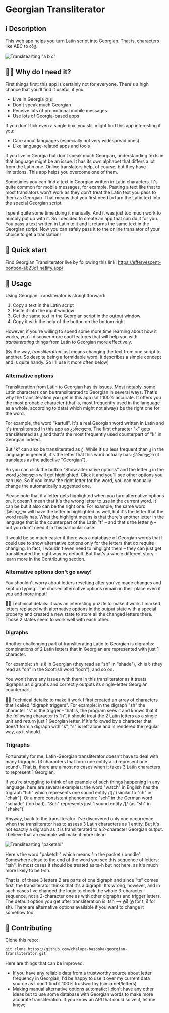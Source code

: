 # Georgian Transliterator

## ℹ️ Description

This web app helps you turn Latin script into Georgian. That is, characters like ABC to აბც.

![Translitearting "a b c"](https://media1.giphy.com/media/v1.Y2lkPTc5MGI3NjExeDNnZnA0ajE2czZvMTI3ZG9sa3VsMHR3Nno3dW5qcGhhZjA4dzV6OSZlcD12MV9pbnRlcm5hbF9naWZfYnlfaWQmY3Q9Zw/KJ3K6ID7fHdEBbdJQ6/giphy.gif)

## 🤷‍♂️ Why do I need it?

First things first: this app is certainly not for everyone. There's a high chance that you'll find it useful, if you:

- Live in Georgia 🇬🇪
- Don't speak much Georgian
- Receive lots of promotional mobile messages
- Use lots of Georgia-based apps

If you don't tick even a single box, you still might find this app interesting if you:

- Care about languages (especially not very widespread ones)
- Like language-related apps and tools

If you live in Georgia but don't speak much Georgian, understanding texts in that language might be an issue. It has its own alphabet that differs a lot from the Latin one. Online translators help, of course, but they have limitations. This app helps you overcome one of them.

Sometimes you can find a text in Georgian written in Latin characters. It's quite common for mobile messages, for example. Pasting a text like that to most translators won't work as they don't treat the Latin text you pass to them as Georgian. That means that you first need to turn the Latin text into the special Georgian script.

I spent quite some time doing it manually. And it was just too much work to humbly put up with it. So I decided to create an app that can do it for you. You pass a text written in Latin to it and it returns the same text in the Georgian script. Now you can safely pass it to the online translator of your choice to get a translation!

## 🚀 Quick start

Find Georgian Transliterator live by following this link:
https://effervescent-bonbon-a623d1.netlify.app/

## 📖 Usage

Using Georgian Transliterator is straightforward:

1. Copy a text in the Latin script
2. Paste it into the input window
3. Get the same text in the Georgian script in the output window
4. Copy it with the help of the button on the bottom right

However, if you're willing to spend some more time learning about how it works, you'll discover more cool features that will help you with _transliterating_ things from Latin to Georgian more effectively.

(By the way, _transliteration_ just means changing the text from one script to another. So despite being a formidable word, it describes a simple concept and is quite handy. So I'll use it more often below)

### Alternative options

Transliteration from Latin to Georgian has its issues. Most notably, some Latin characters can be transliterated to Georgian in several ways. That's why the transliteration you get in this app isn't 100% accurate. It offers you the most probable character (that is, most frequently used in the language as a whole, according to data) which might not always be the right one for the word.

For example, the word "kartuli". It's a real Georgian word written in Latin and it's transliterated in this app as კართული. The first character "k" gets transliterated as კ and that's the most frequently used counterpart of "k" in Georgian indeed.

But "k" can also be transliterated as ქ. While it's a less frequent than კ in the language in general, it's the letter that this word actually has: ქართული (it translates as the adjective "Georgian").

So you can click the button "Show alternative options" and the letter კ in the word კართული will get highlighted. Click it and you'll see other options you can use. So if you know the right letter for the word, you can manually change the automatically suggested one.

Please note that if a letter gets highlighted when you turn alternative options on, it doesn't mean that it's the wrong letter to use in the current word. It can be but it also can be the right one. For example, the same word ქართული will have the letter თ highlighted as well, but it's the letter that the word really has. What the highlight means is that there's another letter in the language that is the counterpart of the Latin "t" – and that's the letter ტ – but you don't need it in this particular case.

It would be so much easier if there was a database of Georgian words that I could use to show alternative options only for the letters that do require changing. In fact, I wouldn't even need to hihglight them – they can just get transliterated the right way by default. But that's a whole different story – learn more in the Contributing section.

### Alternative options don't go away!

You shouldn't worry about letters resetting after you've made changes and kept on typing. The chosen alternative options remain in their place even if you add more input!

🧑‍💻 Technical details: it was an interesting puzzle to make it work. I marked letters replaced with alternative options in the output state with a special property and created a new state to store all the changed letters there. Those 2 states seem to work well with each other.

### Digraphs

Another challenging part of transliterating Latin to Georgian is digraphs: combinations of 2 Latin letters that in Georgian are represented with just 1 character.

For example: sh is შ in Georgian (they read as "sh" in "shade"), kh is ხ (they read as "ch" in the Scottish word "loch"), and so on.

You won't have any issues with them in this transliterator as it treats digraphs as digraphs and correctly outputs its single-letter Georgian counterpart.

🧑‍💻 Technical details: to make it work I first created an array of characters that I called "digraph triggers". For example: in the digraph "sh" the character "s" is the trigger – that is, the program sees it and knows that if the following character is "h", it should treat the 2 Latin letters as a single unit and return just 1 Georgian letter. If it's followed by a character that does't form a digraph with "s", "s" is left alone and is rendered the regular way, as it should.

### Trigraphs

Fortunately for me, Latin-Georgian transliterator doesn't have to deal with many trigraphs (3 characters that form one entity and represent one sound). That is, there are almost no cases when it takes 3 Latin characters to represent 1 Georgian.

If you're struggling to think of an example of such things happening in any language, here are several examples: the word "watch" in English has the trigraph "tch" which represents one sound entity /tʃ/ (similar to "ch" in "chair"). Or a more consistent phenomenon: "sch" in the German word "schade" (too bad). "Sch" represents just 1 sound entity /ʃ/ (as "sh" in "shake").

Anyway, back to the transliterator. I've discovered only one occurrence when the transliterator has to assess 3 Latin characters as 1 entity. But it's not exactly a digraph as it is transliterated to a 2-character Georgian output. I believe that an example will make it more clear:

![Translitearting "paketshi"](https://media4.giphy.com/media/v1.Y2lkPTc5MGI3NjExNWExbG9vaXNyN2tydTY5bTRsNXU4NHhvMm43c3U5N2JxcHd3Nm51NiZlcD12MV9pbnRlcm5hbF9naWZfYnlfaWQmY3Q9Zw/j2ISH1ZMbnFIWXXyzy/giphy.gif)

Here's the word "paketshi" which means "in the packet / bundle". Somewhere close to the end of the word you see this sequence of letters: "tsh". In most cases it should be treated as ts-h but not here, as it's much more likely to be t-sh.

That is, of these 3 letters 2 are parts of one digraph and since "ts" comes first, the transliterator thinks that it's a digraph. It's wrong, however, and in such cases I've changed the logic to check the whole 3-character sequence, not a 2-character one as with other digraphs and trigger letters. The default option you get after transliteration is: tsh –> ტშ (ტ for t, შ for sh). There are alternative options available if you want to change it somehow too.

## 🤝 Contributing

Clone this repo:

```
git clone https://github.com/chalupa-bazooka/georgian-transliterator.git
```

Here are things that can be improved:

- If you have any reliable data from a trustworthy source about letter frequency in Georgian, I'd be happy to use it over my current data source as I don't find it 100% trustworthy (simia.net/letters)
- Making manual alternative options automatic: I don't have any other ideas but to use some database with Georgian words to make more accurate transliteration. If you know an API that could solve it, let me know;
